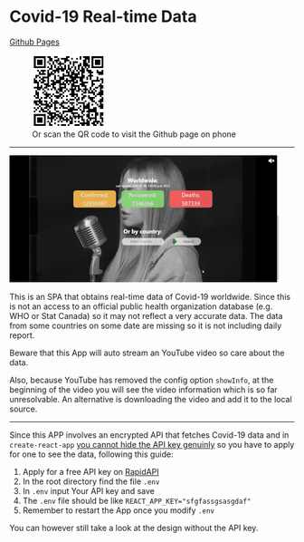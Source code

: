 # Covid-19 Real-time Data

[Github Pages](https://legenddaniel.github.io/covid19-realtime/)

<figure>
    <img src="qr.png" alt="QR-code for mobile visit">
    <figcaption>Or scan the QR code to visit the Github page on phone</figcaption>
</figure>

<hr>

![Online](online.gif)

This is an SPA that obtains real-time data of Covid-19 worldwide. Since this is not an access to an official public health organization database (e.g. WHO or Stat Canada) so it may not reflect a very accurate data. The data from some countries on some date are missing so it is not including daily report.

Beware that this App will auto stream an YouTube video so care about the data. 

Also, because YouTube has removed the config option `showInfo`, at the beginning of the video you will see the video information which is so far unresolvable. An alternative is downloading the video and add it to the local source.

<hr>

Since this APP involves an encrypted API that fetches Covid-19 data and in `create-react-app` [you cannot hide the API key genuinly](https://create-react-app.dev/docs/adding-custom-environment-variables/) so you have to apply for one to see the data, following this guide:

1. Apply for a free API key on [RapidAPI](https://rapidapi.com/Gramzivi/api/covid-19-data/pricing)
2. In the root directory find the file `.env`
3. In `.env` input Your API key and save
4. The `.env` file should be like `REACT_APP_KEY="sfgfassgsasgdaf"`
5. Remember to restart the App once you modify `.env`

You can however still take a look at the design without the API key.


